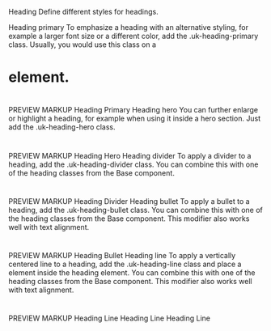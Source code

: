 

Heading
Define different styles for headings.

Heading primary
To emphasize a heading with an alternative styling, for example a larger font size or a different color, add the .uk-heading-primary class. Usually, you would use this class on a <h1> element.

<h1 class="uk-heading-primary"></h1>
PREVIEW
MARKUP
Heading Primary
Heading hero
You can further enlarge or highlight a heading, for example when using it inside a hero section. Just add the .uk-heading-hero class.

<h1 class="uk-heading-hero"></h1>
PREVIEW
MARKUP
Heading Hero
Heading divider
To apply a divider to a heading, add the .uk-heading-divider class. You can combine this with one of the heading classes from the Base component.

<h1 class="uk-heading-divider"></h1>
PREVIEW
MARKUP
Heading Divider
Heading bullet
To apply a bullet to a heading, add the .uk-heading-bullet class. You can combine this with one of the heading classes from the Base component. This modifier also works well with text alignment.

<h1 class="uk-heading-bullet"></h1>
PREVIEW
MARKUP
Heading Bullet
Heading line
To apply a vertically centered line to a heading, add the .uk-heading-line class and place a <span> element inside the heading element. You can combine this with one of the heading classes from the Base component. This modifier also works well with text alignment.

<h1 class="uk-heading-line"><span></span></h1>
PREVIEW
MARKUP
Heading Line
Heading Line
Heading Line



